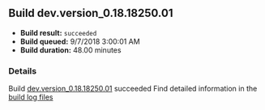 ## Build dev.version_0.18.18250.01
- **Build result:** `succeeded`
- **Build queued:** 9/7/2018 3:00:01 AM
- **Build duration:** 48.00 minutes
### Details
Build [dev.version_0.18.18250.01](https://winappstudio.visualstudio.com/web/build.aspx?pcguid=a4ef43be-68ce-4195-a619-079b4d9834c2&builduri=vstfs%3a%2f%2f%2fBuild%2fBuild%2f26221) succeeded
Find detailed information in the [build log files](https://uwpctdiags.blob.core.windows.net/buildlogs/dev.version_0.18.18250.01_logs.zip)
